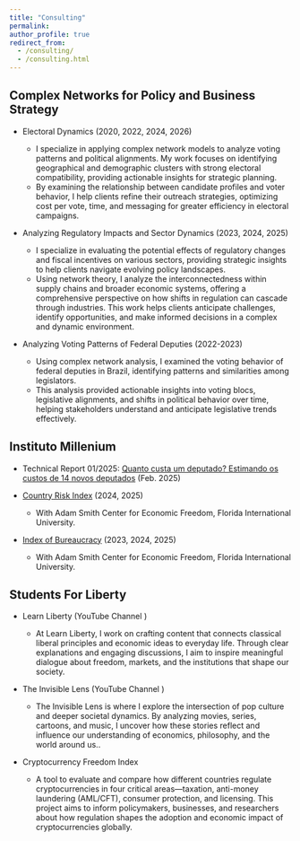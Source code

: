 ```yaml
---
title: "Consulting"
permalink:
author_profile: true
redirect_from: 
  - /consulting/
  - /consulting.html
---
```



## Complex Networks for Policy and Business Strategy

* Electoral Dynamics (2020, 2022, 2024, 2026) <a href="/images/elections.jpg" target="_blank" title="View Image"><i class="fas fa-image"></i></a>
  * I specialize in applying complex network models to analyze voting patterns and political alignments. My work focuses on identifying geographical and demographic clusters with strong electoral compatibility, providing actionable insights for strategic planning.
  * By examining the relationship between candidate profiles and voter behavior, I help clients refine their outreach strategies, optimizing cost per vote, time, and messaging for greater efficiency in electoral campaigns.

* Analyzing Regulatory Impacts and Sector Dynamics (2023, 2024, 2025) <a href="/images/mip2015.png" target="_blank" title="View Image"><i class="fas fa-image"></i></a>
  * I specialize in evaluating the potential effects of regulatory changes and fiscal incentives on various sectors, providing strategic insights to help clients navigate evolving policy landscapes.
  * Using network theory, I analyze the interconnectedness within supply chains and broader economic systems, offering a comprehensive perspective on how shifts in regulation can cascade through industries. This work helps clients anticipate challenges, identify opportunities, and make informed decisions in a complex and dynamic environment.

* Analyzing Voting Patterns of Federal Deputies (2022-2023) <a href="/images/congress3.png" target="_blank" title="View Image"><i class="fas fa-image"></i></a>
  * Using complex network analysis, I examined the voting behavior of federal deputies in Brazil, identifying patterns and similarities among legislators.
  * This analysis provided actionable insights into voting blocs, legislative alignments, and shifts in political behavior over time, helping stakeholders understand and anticipate legislative trends effectively.


## Instituto Millenium <a href="https://institutomillenium.org.br/colunistas/mariana-piaia/" target="_blank" title="Instituto Millenium"><i class="fas fa-building"></i></a>

* Technical Report 01/2025: [Quanto custa um deputado? Estimando os custos de 14 novos deputados](https://institutomillenium.org.br/notas-tecnicas/quanto-custa-um-deputado-estimando-os-custos-de-14-novos-deputados/) (Feb. 2025)

* [Country Risk Index](https://news.fiu.edu/2024/helping-businesses-navigate-latin-americas-complex-political-economic-and-social-risks-landscape) (2024, 2025)
  * With Adam Smith Center for Economic Freedom, Florida International University.

* [Index of Bureaucracy](https://freedom.fiu.edu/index-of-bureaucracy/) (2023, 2024, 2025)
  * With Adam Smith Center for Economic Freedom, Florida International University.


## Students For Liberty <a href="https://studentsforliberty.org/blog/staff/mariana-piaia/" target="_blank" title="Instituto Millenium"><i class="fas fa-building"></i></a>

* Learn Liberty (YouTube Channel  <a href="https://www.youtube.com/learnliberty" target="_blank" title="YouTube"><i class="fab fa-youtube"></i></a>)
  * At Learn Liberty, I work on crafting content that connects classical liberal principles and economic ideas to everyday life. Through clear explanations and engaging discussions, I aim to inspire meaningful dialogue about freedom, markets, and the institutions that shape our society.
  
* The Invisible Lens (YouTube Channel  <a href="https://www.youtube.com/channel/UCwYitjvEl8hms8gFUFHp2Mw" target="_blank" title="YouTube"><i class="fab fa-youtube"></i></a>)
  * The Invisible Lens is where I explore the intersection of pop culture and deeper societal dynamics. By analyzing movies, series, cartoons, and music, I uncover how these stories reflect and influence our understanding of economics, philosophy, and the world around us..

* Cryptocurrency Freedom Index
  * A tool to evaluate and compare how different countries regulate cryptocurrencies in four critical areas—taxation, anti-money laundering (AML/CFT), consumer protection, and licensing. This project aims to inform policymakers, businesses, and researchers about how regulation shapes the adoption and economic impact of cryptocurrencies globally.
